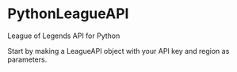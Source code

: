 # PythonLeagueAPI
League of Legends API for Python

Start by making a LeagueAPI object with your API key and region as parameters.
